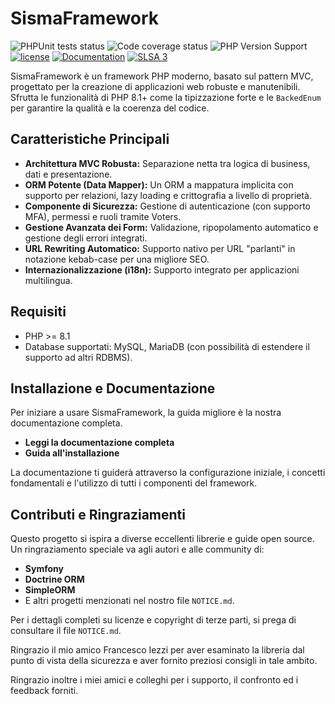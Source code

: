 # SismaFramework

![PHPUnit tests status](https://img.shields.io/badge/tests-passing-green)
![Code coverage status](https://img.shields.io/badge/coverage-%3E85%25-green) 
![PHP Version Support](https://img.shields.io/badge/php-%3E%3D8.1-blue)
[![license](https://img.shields.io/badge/license-MIT-yellowgreen)](https://github.com/valentinodelapa/SismaFramework/blob/master/LICENSE)
[![Documentation](https://img.shields.io/badge/documentation-leggi-blue)](docs/index.md)
[![SLSA 3](https://img.shields.io/badge/SLSA-Level%203-blue)](https://slsa.dev/spec/v0.1/levels#level-3)

SismaFramework è un framework PHP moderno, basato sul pattern MVC, progettato per la creazione di applicazioni web robuste e manutenibili. Sfrutta le funzionalità di PHP 8.1+ come la tipizzazione forte e le `BackedEnum` per garantire la qualità e la coerenza del codice.

## Caratteristiche Principali

*   **Architettura MVC Robusta:** Separazione netta tra logica di business, dati e presentazione.
*   **ORM Potente (Data Mapper):** Un ORM a mappatura implicita con supporto per relazioni, lazy loading e crittografia a livello di proprietà.
*   **Componente di Sicurezza:** Gestione di autenticazione (con supporto MFA), permessi e ruoli tramite Voters.
*   **Gestione Avanzata dei Form:** Validazione, ripopolamento automatico e gestione degli errori integrati.
*   **URL Rewriting Automatico:** Supporto nativo per URL "parlanti" in notazione kebab-case per una migliore SEO.
*   **Internazionalizzazione (i18n):** Supporto integrato per applicazioni multilingua.

## Requisiti

*   PHP >= 8.1
*   Database supportati: MySQL, MariaDB (con possibilità di estendere il supporto ad altri RDBMS).

## Installazione e Documentazione

Per iniziare a usare SismaFramework, la guida migliore è la nostra documentazione completa.

*   **Leggi la documentazione completa**
*   **Guida all'installazione**

La documentazione ti guiderà attraverso la configurazione iniziale, i concetti fondamentali e l'utilizzo di tutti i componenti del framework.

## Contributi e Ringraziamenti

Questo progetto si ispira a diverse eccellenti librerie e guide open source. Un ringraziamento speciale va agli autori e alle community di:

*   **Symfony**
*   **Doctrine ORM**
*   **SimpleORM**
*   E altri progetti menzionati nel nostro file `NOTICE.md`.

Per i dettagli completi su licenze e copyright di terze parti, si prega di consultare il file `NOTICE.md`.

Ringrazio il mio amico Francesco Iezzi per aver esaminato la libreria dal punto di vista della sicurezza e aver fornito preziosi consigli in tale ambito.

Ringrazio inoltre i miei amici e colleghi per i supporto, il confronto ed i feedback forniti.